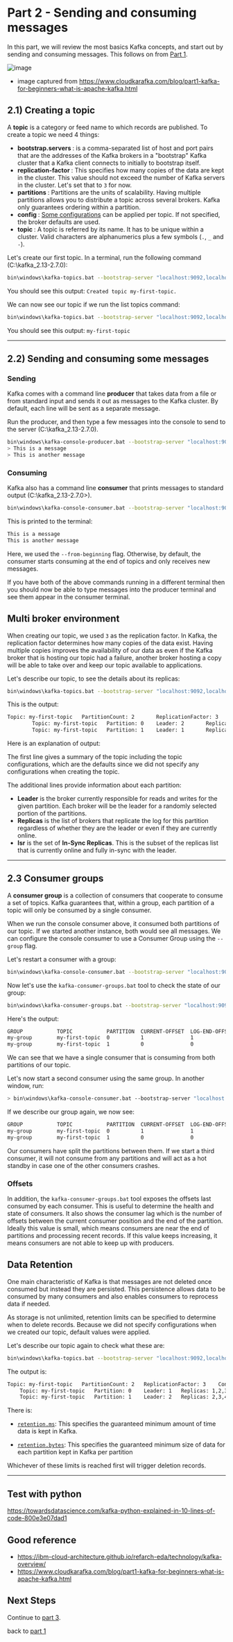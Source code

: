 # Part 2 - Sending and consuming messages

In this part, we will review the most basics Kafka concepts, and start out by sending and consuming messages. This follows on from [Part 1](../part1/README.md).

![image](https://user-images.githubusercontent.com/69342162/128968520-3dfabbba-3d34-4783-87ec-e307eb3c8c09.png)
* image captured from https://www.cloudkarafka.com/blog/part1-kafka-for-beginners-what-is-apache-kafka.html

## 2.1) Creating a topic

A **topic** is a category or feed name to which records are published. To create a topic we need 4 things:
- <b> bootstrap.servers </b> : is a comma-separated list of host and port pairs that are the addresses of the Kafka brokers in a "bootstrap" Kafka cluster that a Kafka client connects to initially to bootstrap itself.
- <b> replication-factor </b> : This specifies how many copies of the data are kept in the cluster. This value should not exceed the number of Kafka servers in the cluster. Let's set that to `3` for now.
- <b> partitions </b> : Partitions are the units of scalability. Having multiple partitions allows you to distribute a topic across several brokers. Kafka only guarantees ordering within a partition.    
- <b> config </b> : [Some configurations](https://kafka.apache.org/documentation/#topicconfigs) can be applied per topic. If not specified, the broker defaults are used.
- <b> topic </b> : A topic is referred by its name. It has to be unique within a cluster. Valid characters are alphanumerics plus a few symbols (`.`, `_` and `-`).

Let's create our first topic. In a terminal, run the following command (C:\kafka_2.13-2.7.0\):

```sh
bin\windows\kafka-topics.bat --bootstrap-server "localhost:9092,localhost:9192,localhost:9292" --create --replication-factor 3 --partitions 2 --topic my-first-topic
```

You should see this output: `Created topic my-first-topic.`

We can now see our topic if we run the list topics command:
```sh
bin\windows\kafka-topics.bat --bootstrap-server "localhost:9092,localhost:9192,localhost:9292" --list
```

You should see this output:  `my-first-topic`

---------------

## 2.2) Sending and consuming some messages

### Sending
Kafka comes with a command line **producer** that takes data from a file or from standard input and sends it out as messages to the Kafka cluster. By default, each line will be sent as a separate message.

Run the producer, and then type a few messages into the console to send to the server (C:\kafka_2.13-2.7.0).

```sh
bin\windows\kafka-console-producer.bat --bootstrap-server "localhost:9092,localhost:9192,localhost:9292" --topic my-first-topic
> This is a message
> This is another message
```

### Consuming

Kafka also has a command line **consumer** that prints messages to standard output (C:\kafka_2.13-2.7.0>).

```sh
bin\windows\kafka-console-consumer.bat --bootstrap-server "localhost:9092,localhost:9192,localhost:9292" --topic my-first-topic --from-beginning
```

This is printed to the terminal:

```sh
This is a message
This is another message
```

Here, we used the `--from-beginning` flag. Otherwise, by default, the consumer starts consuming at the end of topics and only receives new messages.

If you have both of the above commands running in a different terminal then you should now be able to type messages into the producer terminal and see them appear in the consumer terminal.

## Multi broker environment

When creating our topic, we used `3` as the replication factor. In Kafka, the replication factor determines how many copies of the data exist. Having multiple copies improves the availability of our data as even if the Kafka broker that is hosting our topic had a failure, another broker hosting a copy will be able to take over and keep our topic available to applications.

Let's describe our topic, to see the details about its replicas:

```sh
bin\windows\kafka-topics.bat --bootstrap-server "localhost:9092,localhost:9192,localhost:9292" --describe --topic my-first-topic
```

This is the output:

```sh
Topic: my-first-topic   PartitionCount: 2       ReplicationFactor: 3    Configs: segment.bytes=1073741824
        Topic: my-first-topic   Partition: 0    Leader: 2       Replicas: 2,0,1 Isr: 2,0,1
        Topic: my-first-topic   Partition: 1    Leader: 1       Replicas: 1,2,0 Isr: 1,2,0
```

Here is an explanation of output:

The first line gives a summary of the topic including the topic configurations, which are the defaults since we did not specify any configurations when creating the topic.

The additional lines provide information about each partition:

- **Leader** is the broker currently responsible for reads and writes for the given partition. Each broker will be the leader for a randomly selected portion of the partitions.
- **Replicas** is the list of brokers that replicate the log for this partition regardless of whether they are the leader or even if they are currently online.
- **Isr** is the set of **In-Sync Replicas**. This is the subset of the replicas list that is currently online and fully in-sync with the leader.
---

## 2.3 Consumer groups

A **consumer group** is a collection of consumers that cooperate to consume a set of topics. Kafka guarantees that, within a group, each partition of a topic will only be consumed by a single consumer.

When we run the console consumer above, it consumed both partitions of our topic. If we started another instance, both would see all messages. We can configure the console consumer to use a Consumer Group using the `--group` flag.

Let's restart a consumer with a group:

```sh
bin\windows\kafka-console-consumer.bat --bootstrap-server "localhost:9092,localhost:9192,localhost:9292" --topic my-first-topic --from-beginning --group my-group
```

Now let's use the `kafka-consumer-groups.bat` tool to check the state of our group:
```sh
bin\windows\kafka-consumer-groups.bat --bootstrap-server "localhost:9092,localhost:9192,localhost:9292" --describe --group my-group
```
Here's the output:

```sh
GROUP           TOPIC           PARTITION  CURRENT-OFFSET  LOG-END-OFFSET  LAG             CONSUMER-ID                                              HOST            CLIENT-ID
my-group        my-first-topic  0          1               1               0               consumer-my-group-1-a139ff8b-4e7d-40e4-8c81-660b629913d5 /169.254.0.3    consumer-my-group-1
my-group        my-first-topic  1          0               0               0               consumer-my-group-1-a139ff8b-4e7d-40e4-8c81-660b629913d5 /169.254.0.3    consumer-my-group-1
```


We can see that we have a single consumer that is consuming from both partitions of our topic.

Let's now start a second consumer using the same group. In another window, run:

```sh
> bin\windows\kafka-console-consumer.bat --bootstrap-server "localhost:9092,localhost:9192,localhost:9292" --topic my-first-topic --from-beginning --group my-group
```

If we describe our group again, we now see:
```sh
GROUP           TOPIC           PARTITION  CURRENT-OFFSET  LOG-END-OFFSET  LAG             CONSUMER-ID                                              HOST            CLIENT-ID
my-group        my-first-topic  0          1               1               0               consumer-my-group-1-287eb22f-a2e2-4a8d-9c22-b120622bf885 /169.254.0.3    consumer-my-group-1
my-group        my-first-topic  1          0               0               0               consumer-my-group-1-a139ff8b-4e7d-40e4-8c81-660b629913d5 /169.254.0.3    consumer-my-group-1
```

Our consumers have split the partitions between them. If we start a third consumer, it will not consume from any partitions and will act as a hot standby in case one of the other consumers crashes.

### Offsets

In addition, the `kafka-consumer-groups.bat` tool exposes the offsets last consumed by each consumer. This is useful to determine the health and state of consumers. It also shows the consumer lag which is the number of offsets between the current consumer position and the end of the partition. Ideally this value is small, which means consumers are near the end of partitions and processing recent records. If this value keeps increasing, it means consumers are not able to keep up with producers.


## Data Retention

One main characteristic of Kafka is that messages are not deleted once consumed but instead they are persisted. This persistence allows data to be consumed by many consumers and also enables consumers to reprocess data if needed.

As storage is not unlimited, retention limits can be specified to determine when to delete records. Because we did not specify configurations when we created our topic, default values were applied.

Let's describe our topic again to check what these are:

```sh
bin\windows\kafka-topics.bat --bootstrap-server "localhost:9092,localhost:9192,localhost:9292" --describe --topic my-first-topic
```

The output is:

```sh
Topic: my-first-topic	PartitionCount: 2	ReplicationFactor: 3	Configs: min.insync.replicas=2,segment.bytes=536870912,retention.ms=86400000,retention.bytes=1073741824
	Topic: my-first-topic	Partition: 0	Leader: 1	Replicas: 1,2,3	Isr: 1,2,3
	Topic: my-first-topic	Partition: 1	Leader: 2	Replicas: 2,3,4	Isr: 2,3,4
```

There is:

- [`retention.ms`](https://kafka.apache.org/documentation/#retention.ms): This specifies the guaranteed minimum amount of time data is kept in Kafka.

- [`retention.bytes`](https://kafka.apache.org/documentation/#retention.bytes): This specifies the guaranteed minimum size of data for each partition kept in Kafka per partition

Whichever of these limits is reached first will trigger deletion records.

---

## Test with python
https://towardsdatascience.com/kafka-python-explained-in-10-lines-of-code-800e3e07dad1

## Good reference
- https://ibm-cloud-architecture.github.io/refarch-eda/technology/kafka-overview/
- https://www.cloudkarafka.com/blog/part1-kafka-for-beginners-what-is-apache-kafka.html

## Next Steps

Continue to [part 3](../part3/README.md).

back to [part 1](../part1/README.md)


